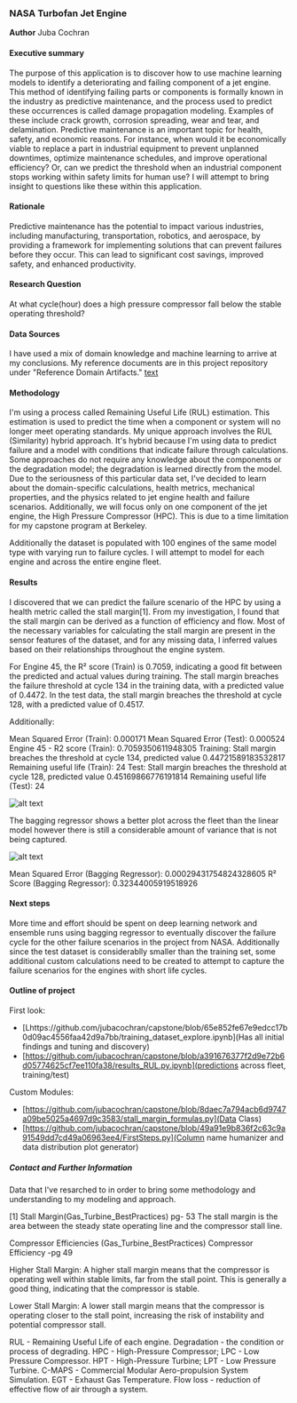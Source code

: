 ### NASA Turbofan Jet Engine

**Author**
Juba Cochran

#### Executive summary
The purpose of this application is to discover how to use machine learning models to identify a deteriorating and failing component of a jet engine. This method of identifying failing parts or components is formally known in the industry as predictive maintenance, and the process used to predict these occurrences is called damage propagation modeling. Examples of these include crack growth, corrosion spreading, wear and tear, and delamination. Predictive maintenance is an important topic for health, safety, and economic reasons. For instance, when would it be economically viable to replace a part in industrial equipment to prevent unplanned downtimes, optimize maintenance schedules, and improve operational efficiency? Or, can we predict the threshold when an industrial component stops working within safety limits for human use? I will attempt to bring insight to questions like these within this application.


#### Rationale
Predictive maintenance has the potential to impact various industries, including manufacturing, transportation, robotics, and aerospace, by providing a framework for implementing solutions that can prevent failures before they occur. This can lead to significant cost savings, improved safety, and enhanced productivity.

#### Research Question
At what cycle(hour) does a high pressure compressor fall below the stable operating threshold?

#### Data Sources
I have used a mix of domain knowledge and machine learning to arrive at my conclusions. My reference documents are in this project repository under "Reference Domain Artifacts."
[text](<AI_ML_UC_Berkeley/capstone/Reference Domain Artifacts>)



#### Methodology
I'm using a process called Remaining Useful Life (RUL) estimation. This estimation is used to predict the time when a component or system will no longer meet operating standards. My unique approach involves the RUL (Similarity) hybrid approach. It's hybrid because I'm using data to predict failure and a model with conditions that indicate failure through calculations. Some approaches do not require any knowledge about the components or the degradation model; the degradation is learned directly from the model. Due to the seriousness of this particular data set, I've decided to learn about the domain-specific calculations, health metrics, mechanical properties, and the physics related to jet engine health and failure scenarios. Additionally, we will focus only on one component of the jet engine, the High Pressure Compressor (HPC). This is due to a time limitation for my capstone program at Berkeley. 

Additionally the dataset is populated with 100 engines of the same model type with varying run to failure cycles. I will attempt to model for each engine and across the entire engine fleet. 

#### Results
I discovered that we can predict the failure scenario of the HPC by using a health metric called the stall margin[1]. From my investigation, I found that the stall margin can be derived as a function of efficiency and flow. Most of the necessary variables for calculating the stall margin are present in the sensor features of the dataset, and for any missing data, I inferred values based on their relationships throughout the engine system.

For Engine 45, the R² score (Train) is 0.7059, indicating a good fit between the predicted and actual values during training. The stall margin breaches the failure threshold at cycle 134 in the training data, with a predicted value of 0.4472. In the test data, the stall margin breaches the threshold at cycle 128, with a predicted value of 0.4517.

Additionally:

Mean Squared Error (Train): 0.000171
Mean Squared Error (Test): 0.000524
Engine 45 - R2 score (Train): 0.7059350611948305
Training: Stall margin breaches the threshold at cycle 134, predicted value 0.44721589183532817
Remaining useful life (Train): 24
Test: Stall margin breaches the threshold at cycle 128, predicted value 0.45169866776191814
Remaining useful life (Test): 24



![alt text](image.png)

The bagging regressor shows a better plot across the fleet than the linear model however there is still a considerable amount of variance that is not being captured. 

![alt text](image.png)

Mean Squared Error (Bagging Regressor): 0.00029431754824328605
R² Score (Bagging Regressor): 0.32344005919518926



#### Next steps
More time and effort should be spent on deep learning network and ensemble runs using bagging regressor to eventually discover the failure cycle for the other failure scenarios in the project from NASA. Additionally since the test dataset is considerablly smaller than the training set, some additional custom calculations need to be created to attempt to capture the failure scenarios for the engines with short life cycles. 

#### Outline of project
First look:
- [Lhttps://github.com/jubacochran/capstone/blob/65e852fe67e9edcc17b0d09ac4556faa42d9a7bb/training_dataset_explore.ipynb](Has all initial findings and tuning and discovery)
- [https://github.com/jubacochran/capstone/blob/a391676377f2d9e72b6d05774625cf7ee110fa38/results_RUL.py.ipynb](predictions across fleet, training/test)

Custom Modules:
- [https://github.com/jubacochran/capstone/blob/8daec7a794acb6d9747a09be5025a4697d9c3583/stall_margin_formulas.py](Data Class)
- [https://github.com/jubacochran/capstone/blob/49a91e9b836f2c63c9a91549dd7cd49a06963ee4/FirstSteps.py](Column name humanizer and data distribution plot generator)



##### Contact and Further Information
Data that I've resarched to in order to bring some methodology and understanding to my modeling and approach.

[1] Stall Margin(Gas_Turbine_BestPractices) pg- 53
 The  stall margin is the area between the steady 
state operating line and the compressor stall line.

Compressor Efficiencies (Gas_Turbine_BestPractices)
Compressor Efficiency -pg 49

Higher Stall Margin: A higher stall margin means that the compressor is operating well within stable limits, far from the stall point. This is generally a good thing, indicating that the compressor is stable.

Lower Stall Margin: A lower stall margin means that the compressor is operating closer to the stall point, increasing the risk of instability and potential compressor stall.

RUL - Remaining Useful Life of each engine.
Degradation - the condition or process of degrading.
HPC - High-Pressure Compressor; LPC - Low Pressure Compressor.
HPT - High-Pressure Turbine; LPT - Low Pressure Turbine.
C-MAPS - Commercial Modular Aero-propulsion System Simulation.
EGT - Exhaust Gas Temperature.
Flow loss - reduction of effective flow of air through a system.